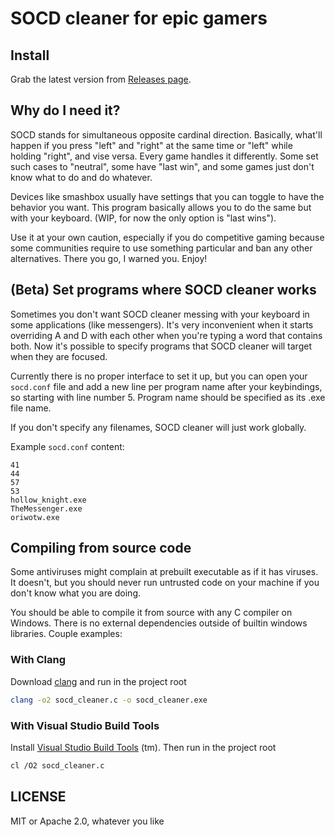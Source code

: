 # SOCD cleaner for epic gamers

## Install
Grab the latest version from [Releases page](https://github.com/valignatev/socd/releases).

## Why do I need it?

SOCD stands for simultaneous opposite cardinal direction. Basically, what'll
happen if you press "left" and "right" at the same time or "left" while holding "right", and vise versa.
Every game handles it differently. Some set such cases to "neutral", some have "last win", and
some games just don't know what to do and do whatever.

Devices like smashbox usually have settings that you can toggle to have the behavior you
want. This program basically allows you to do the same but with your keyboard.
(WIP, for now the only option is "last wins").

Use it at your own caution, especially if you do competitive gaming because
some communities require to use something particular and ban any other alternatives.
There you go, I warned you. Enjoy!

## (Beta) Set programs where SOCD cleaner works

Sometimes you don't want SOCD cleaner messing with your keyboard in some applications (like messengers).
It's very inconvenient when it starts overriding A and D with each other when you're typing a word
that contains both. Now it's possible to specify programs that SOCD cleaner will target when they are
focused.

Currently there is no proper interface to set it up, but you can open your `socd.conf` file
and add a new line per program name after your keybindings, so starting with line number 5. Program
name should be specified as its .exe file name.

If you don't specify any filenames, SOCD cleaner will just work globally.

Example `socd.conf` content:

```
41
44
57
53
hollow_knight.exe
TheMessenger.exe
oriwotw.exe
```

## Compiling from source code

Some antiviruses might complain at prebuilt executable as if it has viruses.
It doesn't, but you should never run untrusted code on your machine
if you don't know what you are doing.

You should be able to compile it from source with any C compiler on Windows.
There is no external dependencies outside of builtin windows libraries.
Couple examples:

### With Clang
Download [clang](https://releases.llvm.org/download.html) and run in the project root

```sh
clang -o2 socd_cleaner.c -o socd_cleaner.exe
```

### With Visual Studio Build Tools

Install [Visual Studio Build Tools](https://docs.microsoft.com/en-us/cpp/build/walkthrough-compile-a-c-program-on-the-command-line?view=vs-2019) (tm).
Then run in the project root

```sh
cl /O2 socd_cleaner.c
```

## LICENSE
MIT or Apache 2.0, whatever you like

